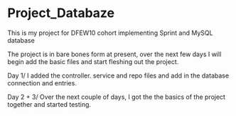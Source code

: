 # Project_Databaze
This is my project for DFEW10 cohort implementing Sprint and MySQL database

The project is in bare bones form at present, over the next few days I will begin add the basic files and start fleshing out the project.

Day 1/ I added the controller. service and repo files and add in the database connection and entries.

Day 2 + 3/ Over the next couple of days, I got the the basics of the project together and started testing.


